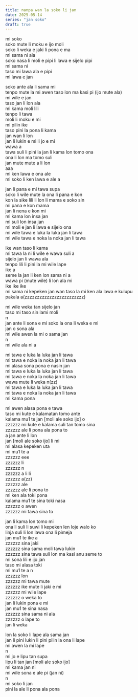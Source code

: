 ```yaml
---
title: nanpa wan la soko li jan
date: 2025-05-14
series: "jan soko"
draft: true
---
```


mi soko  
soko mute li moku e ijo moli  
soko li weka e jaki li pona e ma  
mi sama ni ala  
soko nasa li moli e pipi li lawa e sijelo pipi  
mi sama ni  
taso mi lawa ala e pipi  
mi lawa e jan  

soko ante ala li sama mi  
tenpo mute la mi awen taso lon ma kasi pi (ijo mute ala)  
mi wile e jan  
taso jan li lon ala  
mi kama moli lili  
tenpo li tawa  
moli li moku e mi  
mi pilin ike  
taso pini la pona li kama  
jan wan li lon  
jan li lukin e mi li jo e mi  
wawa a  
tawa suli li pini la jan li kama lon tomo ona  
ona li lon ma tomo suli  
jan mute mute a li lon  
aaa  
mi ken lawa e ona ale  
mi soko li ken lawa e ale a  

jan li pana e mi tawa supa  
soko li wile mute la ona li pana e kon   
kon la sike lili li lon li mama e soko sin  
mi pana e kon mama  
jan li nena e kon mi  
mi kama lon insa jan  
mi suli lon insa jan  
mi moli e jan li lawa e sijelo ona  
mi wile tawa e luka la luka jan li tawa  
mi wile tawa e noka la noka jan li tawa  

ike wan taso li kama  
mi tawa la ni li wile e wawa suli a  
sijelo jan li wawa ala  
tenpo lili li pini la mi wile lape  
ike a  
seme la jan li ken lon sama ni a  
wawa pi (mute wile) li lon ala mi  
ike ike ike  
mi sama ni kepeken jan wan taso la mi ken ala lawa e kulupu  
pakala a(zzzzzzzzzzzzzzzzzzzzzzzz)

mi wile weka tan sijelo jan  
taso mi taso sin lami moli  
n  
jan ante li sona e mi soko la ona li weka e mi  
jan o sona ala  
mi wile awen la mi o sama jan  
n  
mi wile ala ni a  

mi tawa e luka la luka jan li tawa  
mi tawa e noka la noka jan li tawa  
mi alasa sona pona e nasin jan  
mi tawa e luka la luka jan li tawa  
mi tawa e noka la noka jan li tawa  
wawa mute li weka n(zz)  
mi tawa e luka la luka jan li tawa  
mi tawa e noka la noka jan li tawa  
mi kama pona  

mi awen alasa pona e tawa  
taso mi kute e kalamatan tomo ante  
kalama mu1 te jan [moli ale soko ijo] o  
zzzzzz mi kute e kalama suli tan tomo sina  
zzzzzz ale li pona ala pona to  
a jan ante li lon  
jan [moli ale soko ijo] li mi  
mi alasa kepeken uta  
mi mu1 te a  
zzzzzz eee  
zzzzzz li  
zzzzzz n  
zzzzzz a li li  
zzzzzz a(zz)  
zzzzzz ale  
zzzzzz ale li pona to  
mi ken ala toki pona  
kalama mu1 te sina toki nasa  
zzzzzz o awen  
zzzzzz mi tawa sina to  

jan li kama lon tomo mi  
ona li suli li suwi li kepeken len loje walo ko  
linja suli li lon lawa ona li pimeja  
jan mu1 te ike a  
zzzzzz sina jaki  
zzzzzz sina sama moli tawa lukin  
zzzzzz sina tawa suli lon ma kasi anu seme to  
mi sona lili e ijo jan  
taso mi alasa toki  
mi mu1 te a n  
zzzzzz lon  
zzzzzz mi tawa mute  
zzzzzz ike mute li jaki e mi  
zzzzzz mi wile lape  
zzzzzz o weka to  
jan li lukin pona e mi  
jan mu1 te sina nasa  
zzzzzz sina sama ni ala  
zzzzzz o lape to  
jan li weka  

lon la soko li lape ala sama jan  
jan li pini lukin li pini pilin la ona li lape  
mi awen la mi lape  
n  
mi jo e lipu tan supa  
lipu li tan jan [moli ale soko ijo]  
mi kama jan ni  
mi wile sona e ale pi (jan ni)  
n  
mi soko li jan  
pini la ale li pona ala pona  

